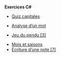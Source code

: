 **Exercices C#**

- [Quiz capitales](csharp-exos/quiz-capitales)
<!--- - [Calcul du PGCD](csharp-exos/calcul-pgcd) -->
<!--- - [Tri d’un tableau](csharp-exos/tri-tableau) -->
- [Analyse d’un mot](csharp-exos/analyse-mot)
<!--- - [Création d’un compte](csharp-exos/creation-compte) -->
- [Jeu du pendu [3]](csharp-exos/jeu-pendu)
<!--- - [Signes du zodiaque](csharp-exos/signes-zodiaque) -->
- [Mois et saisons](csharp-exos/mois-saisons)
- [Ecriture d’une note [7]](csharp-exos/ecriture-note)
<!--- - [Statuts](csharp-exos/statuts) -->
<!--- - [Distributeur de boissons](csharp-exos/distributeur-boissons) -->
<!--- - [Boîtes](csharp-exos/boites) -->
<!--- - [Boîtes et articles](csharp-exos/boites-articles) -->
<!--- - [Véhicules](csharp-exos/vehicules) -->
<!--- - [Chauffage programmable](csharp-exos/chauffage-programmable) -->
<!--- - [Relevés météo](csharp-exos/releves-meteo) -->
<!--- - [Texte formaté](csharp-exos/texte-formate) -->
<!--- - [Listes de véhicules](csharp-exos/listes-vehicules) -->
<!--- - [Cryptage](csharp-exos/cryptage) -->
<!--- - [Jeu de roulette](csharp-exos/jeu-roulette) -->
<!--- - [Entretien d’un véhicule](csharp-exos/entretien-vehicule) -->
<!--- - [Explorateur de fichiers](csharp-exos/explorateur-fichiers) -->
<!--- - [Gestion d’un stock](csharp-exos/gestion-stock) -->
<!--- - [Méthodes d’extension](csharp-exos/methodes-extension) -->
<!--- - [Collection de bandes dessinées](csharp-exos/collection-bd) -->
